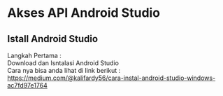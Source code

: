 <h1>Akses API Android Studio</h1>
<h2>Istall Android Studio</h2>
<p>Langkah Pertama  : <br>
Download dan Isntalasi Android Studio <br>
Cara nya bisa anda lihat di link berikut :<br>
<a href= "https://medium.com/@kalifardy56/cara-instal-android-studio-windows-ac7fd97e1764">https://medium.com/@kalifardy56/cara-instal-android-studio-windows-ac7fd97e1764</a>
</p>
